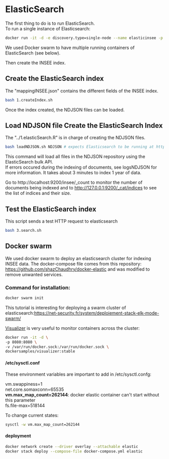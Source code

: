 # ElasticSearch

The first thing to do is to run ElasticSearch.  
To run a single instance of Elasticsearch: 
```bash
docker run -it -d -e discovery.type=single-node --name elasticinsee -p 9200:9200 docker.elastic.co/elasticsearch/elasticsearch-oss:7.6.1
```

We used Docker swarm to have multiple running containers of ElasticSearch (see below). 

Then create the INSEE index.

## Create the ElasticSearch index

The "mappingINSEE.json" contains the different fields of the INSEE index.

```bash
bash 1.createIndex.sh
```
Once the index created, the NDJSON files can be loaded. 

## Load NDJSON file Create the ElasticSearch Index
The "../1.elasticSearch.R" is in charge of creating the NDJSON files. 

```bash
bash loadNDJSON.sh NDJSON # expects Elasticsearch to be running at http://127.0.0.1:9200
```
This command will load all files in the NDJSON repository using the ElasticSearch bulk API.  
If errors occured during the indexing of documents, see logsNDJSON for more information. 
It takes about 3 minutes to index 1 year of data.  

Go to http://localhost:9200/insee/_count to monitor the number of documents being indexed and to http://127.0.0.1:9200/_cat/indices  to see the list of indices and their size. 



## Test the ElasticSearch index
This script sends a test HTTP request to elasticsearch
```bash
bash 3.search.sh
```


## Docker swarm

We used docker swarm to deploy an elasticsearch cluster for indexing INSEE data. 
The docker-compose file comes from this repository:
https://github.com/shazChaudhry/docker-elastic
and was modified to remove unwanted services. 

### Command for installation:

```bash
docker swarm init
```

This tutorial is interesting for deploying a swarm cluster of elasticsearch:https://net-security.fr/system/deploiement-stack-elk-mode-swarm/

[Visualizer](https://hub.docker.com/r/dockersamples/visualizer) is very useful to monitor containers across the cluster:
```bash
docker run -it -d \
-p 8080:8080 \
-v /var/run/docker.sock:/var/run/docker.sock \
dockersamples/visualizer:stable
```

####  /etc/sysctl.conf
These environment variables are important to add in /etc/sysctl.confg:

vm.swappiness=1  
net.core.somaxconn=65535  
**vm.max_map_count=262144**: docker elastic container can't start without this parameter  
fs.file-max=518144

To change current states:
```bash
sysctl -w vm.max_map_count=262144
```

#### deployment
```bash
docker network create --driver overlay --attachable elastic
docker stack deploy --compose-file docker-compose.yml elastic
```

